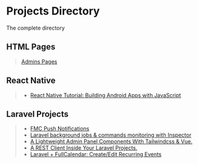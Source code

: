 # Projects Directory
The complete directory 

## HTML Pages
> [Admins Pages](https://github.com/mobiosolutions/ms-bootstrap-admin)

## React Native
> - [React Native Tutorial: Building Android Apps with JavaScript](https://www.raywenderlich.com/247-react-native-tutorial-building-android-apps-with-javascript#toc-anchor-016)

## Laravel Projects #
> - [FMC Push Notifications](https://github.com/williamcruzme/laravel-fcm)
> - [Laravel background jobs & commands monitoring with Inspector](https://www.inspector.dev/laravel-background-jobs-commands-monitoring-with-inspector/)
> - [A Lightweight Admin Panel Components With Tailwindcss & Vue.](https://empathy.js.org/)
> - [A REST Client Inside Your Laravel Projects.](https://laravel-news.com/laravel-compass-rest-client)
> - [Laravel + FullCalendar: Create/Edit Recurring Events](https://quickadminpanel.com/blog/laravel-fullcalendar-createedit-recurring-events/)
